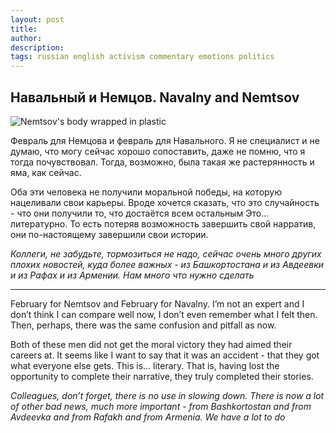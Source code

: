 ```yaml
---
layout: post
title: 
author:
description: 
tags: russian english activism commentary emotions politics 
---
```

## Навальный и Немцов. Navalny and Nemtsov

![Nemtsov's body wrapped in plastic](https://github.com/sansmerde/sansmerde.github.io/assets/156181842/7303936c-d3d4-4c6f-8d4d-f6f6ae90a1c7)

Февраль для Немцова и февраль для Навального. Я не специалист и не думаю, что могу сейчас хорошо сопоставить, даже не помню, что я тогда почувствовал. Тогда, возможно, была такая же растерянность и яма, как сейчас. 

Оба эти человека не получили моральной победы, на которую нацеливали свои карьеры. Вроде хочется сказать, что это случайность - что они получили то, что достаётся всем остальным Это... литературно. То есть потеряв возможность завершить свой нарратив, они по-настоящему завершили свои истории.

*Коллеги, не забудьте, тормозиться не надо, сейчас очень много других плохих новостей, куда более важных - из Башкортостана и из Авдеевки и из Рафах и из Армении. Нам много что нужно сделать*

---

February for Nemtsov and February for Navalny. I’m not an expert and I don’t think I can compare well now, I don’t even remember what I felt then. Then, perhaps, there was the same confusion and pitfall as now.

Both of these men did not get the moral victory they had aimed their careers at. It seems like I want to say that it was an accident - that they got what everyone else gets. This is... literary. That is, having lost the opportunity to complete their narrative, they truly completed their stories.

*Colleagues, don’t forget, there is no use in slowing down. There is now a lot of other bad news, much more important - from Bashkortostan and from Avdeevka and from Rafakh and from Armenia. We have a lot to do*

